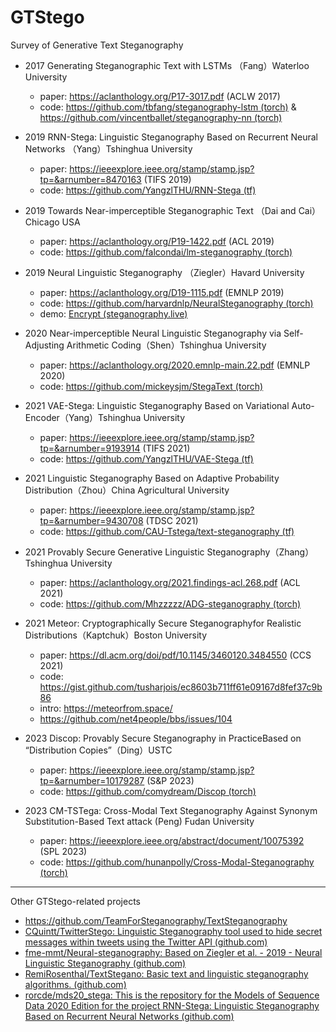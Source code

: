 # GTStego
Survey of Generative Text Steganography


- 2017 Generating Steganographic Text with LSTMs （Fang）Waterloo University
  - paper: https://aclanthology.org/P17-3017.pdf (ACLW 2017)
  - code: [https://github.com/tbfang/steganography-lstm (torch)](https://github.com/tbfang/steganography-lstm) & [https://github.com/vincentballet/steganography-nn (torch)](https://github.com/vincentballet/steganography-nn)

- 2019 RNN-Stega: Linguistic Steganography Based  on Recurrent Neural Networks （Yang）Tshinghua University
  - paper: https://ieeexplore.ieee.org/stamp/stamp.jsp?tp=&arnumber=8470163 (TIFS 2019)
  - code: [https://github.com/YangzlTHU/RNN-Stega (tf)](https://github.com/YangzlTHU/RNN-Stega)

- 2019 Towards Near-imperceptible Steganographic Text （Dai and Cai）Chicago USA
  - paper: https://aclanthology.org/P19-1422.pdf (ACL 2019)
  - code: [https://github.com/falcondai/lm-steganography (torch)](https://github.com/falcondai/lm-steganography)

- 2019 Neural Linguistic Steganography （Ziegler）Havard University
  - paper: https://aclanthology.org/D19-1115.pdf (EMNLP 2019)
  - code: [https://github.com/harvardnlp/NeuralSteganography (torch)](https://github.com/harvardnlp/NeuralSteganography)
  - demo: [Encrypt (steganography.live)](https://steganography.live/)

- 2020 Near-imperceptible Neural Linguistic Steganography via Self-Adjusting Arithmetic Coding（Shen）Tshinghua University
  - paper: https://aclanthology.org/2020.emnlp-main.22.pdf (EMNLP 2020)
  - code: [https://github.com/mickeysjm/StegaText (torch)](https://github.com/mickeysjm/StegaText)
  
- 2021 VAE-Stega: Linguistic Steganography Based on Variational Auto-Encoder（Yang）Tshinghua University
  - paper: https://ieeexplore.ieee.org/stamp/stamp.jsp?tp=&arnumber=9193914 (TIFS 2021)
  - code: [https://github.com/YangzlTHU/VAE-Stega (tf)](https://github.com/YangzlTHU/VAE-Stega)

- 2021 Linguistic Steganography Based on Adaptive Probability Distribution（Zhou）China Agricultural University
  - paper: https://ieeexplore.ieee.org/stamp/stamp.jsp?tp=&arnumber=9430708 (TDSC 2021)
  - code: [https://github.com/CAU-Tstega/text-steganography (tf)](https://github.com/CAU-Tstega/text-steganography)

- 2021 Provably Secure Generative Linguistic Steganography（Zhang）Tshinghua University
  - paper: https://aclanthology.org/2021.findings-acl.268.pdf (ACL 2021)
  - code: [https://github.com/Mhzzzzz/ADG-steganography (torch)](https://github.com/Mhzzzzz/ADG-steganography)

- 2021 Meteor: Cryptographically Secure Steganographyfor Realistic Distributions（Kaptchuk）Boston University
  - paper: https://dl.acm.org/doi/pdf/10.1145/3460120.3484550 (CCS 2021)
  - code: https://gist.github.com/tusharjois/ec8603b711ff61e09167d8fef37c9b86
  - intro: https://meteorfrom.space/
  - https://github.com/net4people/bbs/issues/104

- 2023 Discop: Provably Secure Steganography in PracticeBased on “Distribution Copies”（Ding）USTC
  - paper: https://ieeexplore.ieee.org/stamp/stamp.jsp?tp=&arnumber=10179287 (S&P 2023)
  - code: [https://github.com/comydream/Discop (torch)](https://github.com/comydream/Discop)

- 2023 CM-TSTega: Cross-Modal Text Steganography Against Synonym Substitution-Based Text attack (Peng) Fudan University
  - paper: https://ieeexplore.ieee.org/abstract/document/10075392 (SPL 2023)
  - code: [https://github.com/hunanpolly/Cross-Modal-Steganography (torch)](https://github.com/hunanpolly/Cross-Modal-Steganography)

---

Other GTStego-related projects

- https://github.com/TeamForSteganography/TextSteganography
- [CQuintt/TwitterStego: Linguistic Steganography tool used to hide secret messages within tweets using the Twitter API (github.com)](https://github.com/CQuintt/TwitterStego)
- [fme-mmt/Neural-steganography: Based on Ziegler et al. - 2019 - Neural Linguistic Steganography (github.com)](https://github.com/fme-mmt/Neural-steganography)
- [RemiRosenthal/TextStegano: Basic text and linguistic steganography algorithms. (github.com)](https://github.com/RemiRosenthal/TextStegano)
- [rorcde/mds20_stega: This is the repository for the Models of Sequence Data 2020 Edition for the project RNN-Stega: Linguistic Steganography Based on Recurrent Neural Networks (github.com)](https://github.com/rorcde/mds20_stega)
